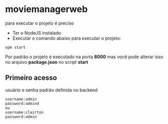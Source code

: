 # moviemanagerweb

para executar o projeto é preciso

+ Ter o NodeJS instalado
+ Executar o comando abaixo para executar o projeto:

```shell
npm start
```
Por padrão o projeto é executado na porta **8000** mas você pode alterar isso no arquivo **package.json** no script **start**

Primeiro acesso
---------------
usuário e senha padrão definida no backend

```
username:admin
password:admind
ou
username:clairton
password:admin
```